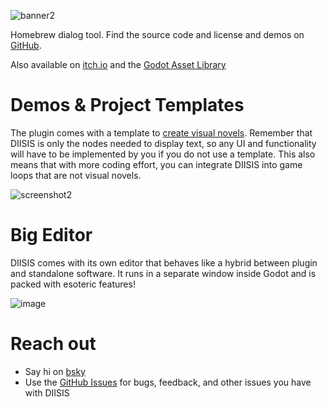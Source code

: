 ![banner2](https://github.com/user-attachments/assets/6c0cb035-8390-4c7a-9ca6-61ea9ba6a279)

Homebrew dialog tool. Find the source code and license and demos on [GitHub](https://github.com/SnekOfSpice/dialog-editor).

Also available on [itch.io](https://snekofspice.itch.io/diisis) and the [Godot Asset Library](https://godotengine.org/asset-library/asset/3188)

# Demos & Project Templates

The plugin comes with a template to [create visual novels](https://github.com/SnekOfSpice/dialog-editor/wiki/Using-the-visual-novel-template). Remember that DIISIS is only the nodes needed to display text, so any UI and functionality will have to be implemented by you if you do not use a template. This also means that with more coding effort, you can integrate DIISIS  into game loops that are not visual novels.

![screenshot2](https://github.com/user-attachments/assets/ca341a37-09f5-467d-b5dc-381bedf9bb07)


# Big Editor

DIISIS comes with its own editor that behaves like a hybrid between plugin and standalone software. It runs in a separate window inside Godot and is packed with esoteric features!

![image](https://github.com/user-attachments/assets/5d36d61c-c9ba-4bd7-992b-f0d153a24a9b)


# Reach out
- Say hi on [bsky](https://bsky.app/profile/snekofspice.bsky.social)
- Use the [GitHub Issues](https://github.com/SnekOfSpice/dialog-editor/issues) for bugs, feedback, and other issues you have with DIISIS
